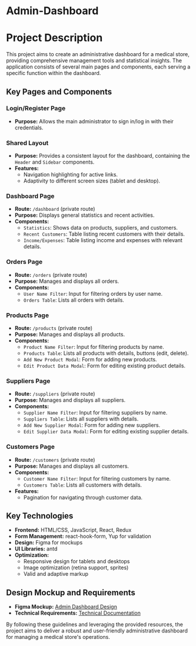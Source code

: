 # Admin-Dashboard

# Project Description

This project aims to create an administrative dashboard for a medical store, providing comprehensive management tools and statistical insights. The application consists of several main pages and components, each serving a specific function within the dashboard.

## Key Pages and Components

### **Login/Register Page**

- **Purpose:** Allows the main administrator to sign in/log in with their credentials.

### **Shared Layout**

- **Purpose:** Provides a consistent layout for the dashboard, containing the `Header` and `Sidebar` components.
- **Features:**
  - Navigation highlighting for active links.
  - Adaptivity to different screen sizes (tablet and desktop).

### **Dashboard Page**

- **Route:** `/dashboard` (private route)
- **Purpose:** Displays general statistics and recent activities.
- **Components:**
  - `Statistics`: Shows data on products, suppliers, and customers.
  - `Recent Customers`: Table listing recent customers with their details.
  - `Income/Expenses`: Table listing income and expenses with relevant details.

### **Orders Page**

- **Route:** `/orders` (private route)
- **Purpose:** Manages and displays all orders.
- **Components:**
  - `User Name Filter`: Input for filtering orders by user name.
  - `Orders Table`: Lists all orders with details.

### **Products Page**

- **Route:** `/products` (private route)
- **Purpose:** Manages and displays all products.
- **Components:**
  - `Product Name Filter`: Input for filtering products by name.
  - `Products Table`: Lists all products with details, buttons (edit, delete).
  - `Add New Product Modal`: Form for adding new products.
  - `Edit Product Data Modal`: Form for editing existing product details.

### **Suppliers Page**

- **Route:** `/suppliers` (private route)
- **Purpose:** Manages and displays all suppliers.
- **Components:**
  - `Supplier Name Filter`: Input for filtering suppliers by name.
  - `Suppliers Table`: Lists all suppliers with details.
  - `Add New Supplier Modal`: Form for adding new suppliers.
  - `Edit Supplier Data Modal`: Form for editing existing supplier details.

### **Customers Page**

- **Route:** `/customers` (private route)
- **Purpose:** Manages and displays all customers.
- **Components:**
  - `Customer Name Filter`: Input for filtering customers by name.
  - `Customers Table`: Lists all customers with details.
- **Features:**
  - Pagination for navigating through customer data.

## Key Technologies

- **Frontend:** HTML/CSS, JavaScript, React, Redux
- **Form Management:** react-hook-form, Yup for validation
- **Design:** Figma for mockups
- **UI Libraries:** antd
- **Optimization:**
  - Responsive design for tablets and desktops
  - Image optimization (retina support, sprites)
  - Valid and adaptive markup

## Design Mockup and Requirements

- **Figma Mockup:** [Admin Dashboard Design](https://www.figma.com/design/z1JklHHxX8kTGo3zWvlzat/Admin-dashboard?node-id=0-960&t=TU1iNG2Z1WicByxM-0)
- **Technical Requirements:** [Technical Documentation](https://docs.google.com/spreadsheets/d/1ufIlG2HwqppnY1by3HD4l6TVGq4EoW_o8b-ubA-pQq4/edit?gid=0#gid=0)

By following these guidelines and leveraging the provided resources, the project aims to deliver a robust and user-friendly administrative dashboard for managing a medical store's operations.
